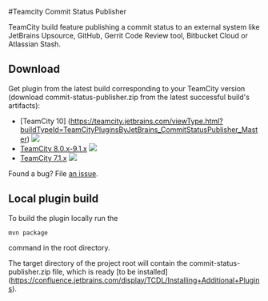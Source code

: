 #Teamcity Commit Status Publisher

TeamCity build feature publishing a commit status to an external
system like JetBrains Upsource, GitHub, Gerrit Code Review tool, Bitbucket Cloud or
Atlassian Stash.

## Download
Get plugin from the latest build corresponding to your TeamCity version (download commit-status-publisher.zip from the latest successful build's artifacts):
- [TeamCity 10] (https://teamcity.jetbrains.com/viewType.html?buildTypeId=TeamCityPluginsByJetBrains_CommitStatusPublisher_Master) ![](http://teamcity.jetbrains.com/app/rest/builds/buildType:TeamCityPluginsByJetBrains_CommitStatusPublisher_Master/statusIcon)
- [TeamCity 8.0.x-9.1.x](https://teamcity.jetbrains.com/viewType.html?buildTypeId=TeamCityPluginsByJetBrains_CommitStatusPublisher_91) ![](http://teamcity.jetbrains.com/app/rest/builds/buildType:TeamCityPluginsByJetBrains_CommitStatusPublisher_91/statusIcon)
- [TeamCity 7.1.x](http://teamcity.jetbrains.com/viewType.html?buildTypeId=TeamCityPluginsByJetBrains_CommitStatusPublisher_71) ![](http://teamcity.jetbrains.com/app/rest/builds/buildType:TeamCityPluginsByJetBrains_Unsorted_CommitStatusPublisher71/statusIcon)

Found a bug? File [an issue](https://youtrack.jetbrains.com/newIssue?project=TW&clearDraft=true&c=Assignee+neverov&c=Subsystem+plugins%3A+other&c=tag+plugin_statusPublisher).

## Local plugin build

To build the plugin locally run the
```
mvn package
```
command in the root directory.

The target directory of the project root will contain the
commit-status-publisher.zip file, which is ready [to be installed]
(https://confluence.jetbrains.com/display/TCDL/Installing+Additional+Plugins).
